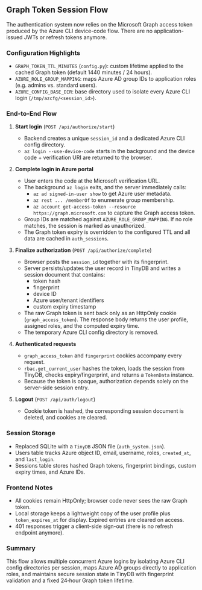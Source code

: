 ## Graph Token Session Flow

The authentication system now relies on the Microsoft Graph access token produced by the Azure CLI device-code flow. There are no application-issued JWTs or refresh tokens anymore.

### Configuration Highlights
- `GRAPH_TOKEN_TTL_MINUTES` (`config.py`): custom lifetime applied to the cached Graph token (default 1440 minutes / 24 hours).
- `AZURE_ROLE_GROUP_MAPPING`: maps Azure AD group IDs to application roles (e.g. admins vs. standard users).
- `AZURE_CONFIG_BASE_DIR`: base directory used to isolate every Azure CLI login (`/tmp/azcfg/<session_id>`).

### End-to-End Flow

1. **Start login** (`POST /api/authorize/start`)
   - Backend creates a unique `session_id` and a dedicated Azure CLI config directory.
   - `az login --use-device-code` starts in the background and the device code + verification URI are returned to the browser.

2. **Complete login in Azure portal**
   - User enters the code at the Microsoft verification URL.
   - The background `az login` exits, and the server immediately calls:
     - `az ad signed-in-user show` to get Azure user metadata.
     - `az rest ... /memberOf` to enumerate group membership.
     - `az account get-access-token --resource https://graph.microsoft.com` to capture the Graph access token.
   - Group IDs are matched against `AZURE_ROLE_GROUP_MAPPING`. If no role matches, the session is marked as unauthorized.
   - The Graph token expiry is overridden to the configured TTL and all data are cached in `auth_sessions`.

3. **Finalize authorization** (`POST /api/authorize/complete`)
   - Browser posts the `session_id` together with its fingerprint.
   - Server persists/updates the user record in TinyDB and writes a session document that contains:
     - token hash
     - fingerprint
     - device ID
     - Azure user/tenant identifiers
     - custom expiry timestamp
   - The raw Graph token is sent back only as an HttpOnly cookie (`graph_access_token`). The response body returns the user profile, assigned roles, and the computed expiry time.
   - The temporary Azure CLI config directory is removed.

4. **Authenticated requests**
   - `graph_access_token` and `fingerprint` cookies accompany every request.
   - `rbac.get_current_user` hashes the token, loads the session from TinyDB, checks expiry/fingerprint, and returns a `TokenData` instance.
   - Because the token is opaque, authorization depends solely on the server-side session entry.

5. **Logout** (`POST /api/auth/logout`)
   - Cookie token is hashed, the corresponding session document is deleted, and cookies are cleared.

### Session Storage
- Replaced SQLite with a `TinyDB` JSON file (`auth_system.json`).
- Users table tracks Azure object ID, email, username, roles, `created_at`, and `last_login`.
- Sessions table stores hashed Graph tokens, fingerprint bindings, custom expiry times, and Azure IDs.

### Frontend Notes
- All cookies remain HttpOnly; browser code never sees the raw Graph token.
- Local storage keeps a lightweight copy of the user profile plus `token_expires_at` for display. Expired entries are cleared on access.
- 401 responses trigger a client-side sign-out (there is no refresh endpoint anymore).

### Summary
This flow allows multiple concurrent Azure logins by isolating Azure CLI config directories per session, maps Azure AD groups directly to application roles, and maintains secure session state in TinyDB with fingerprint validation and a fixed 24‑hour Graph token lifetime.
